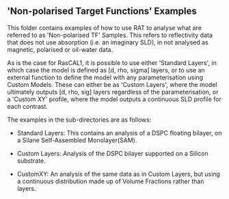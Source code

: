 ## 'Non-polarised Target Functions' Examples

This folder contains examples of how to use RAT to analyse what are referred
to as 'Non-polarised TF' Samples. This refers to reflectivity data that does not use
absorption (i.e. an imaginary SLD), in not analysed as magnetic, polarised or
oil-water data. 

As is the case for RasCAL1, it is possible to use either 'Standard Layers', in
which case the model is defined as [d, rho, sigma] layers, or to use an external function
to define the model with any parameterisation using Custom Models. These can either
be as 'Custom Layers', where the model ultimately outputs [d, rho, sig] layers
regardless of the parameterisation, or a 'Custom XY' profile, where the model
outputs a continuous SLD profile for each contrast.

The examples in the sub-directories are as follows:

- Standard Layers:  This contains an analysis of a DSPC floating bilayer, on
                    a Silane Self-Assembled Monolayer(SAM). 

- Custom Layers:    Analysis of the DSPC bilayer supported on a Silicon substrate.

- CustomXY:         An analysis of the same data as in Custom Layers, but using a continuous
                    distribution made up of Volume Fractions rather than layers.
